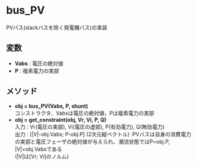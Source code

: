 # bus_PV  

PVバス(slackバスを除く発電機バス)の実装  

## 変数  

- **Vabs** : 電圧の絶対値  
- **P** : 複素電力の実部  


## メソッド  

- **obj = bus_PV(Vabs, P, shunt)**   
  コンストラクタ．Vabsは電圧の絶対値，Pは複素電力の実部  
- **obj = get_constraint(obj, Vr, Vi, P, Q)**  
  入力 : Vr(電圧の実部), Vi(電圧の虚部), P(有効電力), Q(無効電力)  
  出力 : [|V|-obj.Vabs; P-obj.P] (2次元縦ベクトル) :PVバスは自身の消費電力の実部と電圧フェーザの絶対値が与えられ、潮流状態ではP=obj.P, |V|=obj.Vabsである  
  (|V|は[Vr; Vi]のノルム)  